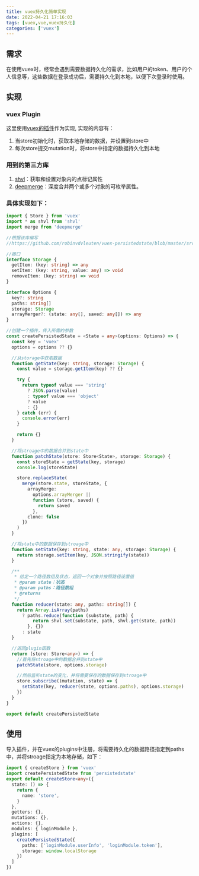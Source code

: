 ```yaml
---
title: vuex持久化简单实现
date: 2022-04-21 17:16:03
tags: [vuex,vue,vuex持久化]
categories: ['vuex']
---
```

## 需求

在使用vuex时，经常会遇到需要数据持久化的需求，比如用户的token、用户的个人信息等，这些数据在登录成功后，需要持久化到本地，以便下次登录时使用。

## 实现

### vuex Plugin

这里使用[vuex的插件](https://vuex.vuejs.org/zh/guide/plugins.html)作为实现, 实现的内容有：

1. 当store初始化时，获取本地存储的数据，并设置到store中
2. 每次store提交mutation时，将store中指定的数据持久化到本地

### 用到的第三方库

1. [shvl](https://github.com/robinvdvleuten/shvl)：获取和设置对象内的点标记属性
2. [deepmerge](https://github.com/TehShrike/deepmerge)：深度合并两个或多个对象的可枚举属性。

### 具体实现如下：
  
  ```typescript
  import { Store } from 'vuex'
  import * as shvl from 'shvl'
  import merge from 'deepmerge'

  //根据该库编写
  //https://github.com/robinvdvleuten/vuex-persistedstate/blob/master/src/index.ts

  //接口
  interface Storage {
    getItem: (key: string) => any
    setItem: (key: string, value: any) => void
    removeItem: (key: string) => void
  }

  interface Options {
    key?: string
    paths: string[]
    storage: Storage
    arrayMerger?: (state: any[], saved: any[]) => any
  }

  //创建一个插件，传入所需的参数
  const createPersistedState = <State = any>(options: Options) => {
    const key = 'vuex'
    options = options ?? {}

    //从storage中获取数据
    function getState(key: string, storage: Storage) {
      const value = storage.getItem(key) ?? {}

      try {
        return typeof value === 'string'
          ? JSON.parse(value)
          : typeof value === 'object'
          ? value
          : {}
      } catch (err) {
        console.error(err)
      }

      return {}
    }

    //将stroage中的数据合并到state中
    function patchState(store: Store<State>, storage: Storage) {
      const storeState = getState(key, storage)
      console.log(storeState)

      store.replaceState(
        merge(store.state, storeState, {
          arrayMerge:
            options.arrayMerger ||
            function (store, saved) {
              return saved
            },
          clone: false
        })
      )
    }

    //将state中的数据保存到stroage中
    function setState(key: string, state: any, storage: Storage) {
      return storage.setItem(key, JSON.stringify(state))
    }

    /**
     * 给定一个路径数组及状态，返回一个对象并按照路径设置值
     * @param state：状态
     * @param paths：路径数组
     * @returns
     */
    function reducer(state: any, paths: string[]) {
      return Array.isArray(paths)
        ? paths.reduce(function (substate, path) {
            return shvl.set(substate, path, shvl.get(state, path))
          }, {})
        : state
    }

    //返回plugin函数
    return (store: Store<any>) => {
      //首先将stroage中的数据合并到state中
      patchState(store, options.storage)

      //然后监听state的变化，并将需要保存的数据保存到stroage中
      store.subscribe((mutation, state) => {
        setState(key, reducer(state, options.paths), options.storage)
      })
    }
  }

  export default createPersistedState
  ```
  
## 使用

导入插件，并在vuex的plugins中注册，将需要持久化的数据路径指定到paths中，并将stroage指定为本地存储，如下：

```typescript
import { createStore } from 'vuex'
import createPersistedState from 'persistedstate'
export default createStore<any>({
  state: () => {
    return {
      name: 'store',
    }
  },
  getters: {},
  mutations: {},
  actions: {},
  modules: { loginModule },
  plugins: [
    createPersistedState({
      paths: ['loginModule.userInfo', 'loginModule.token'],
      storage: window.localStorage
    })
  ]
})
```
